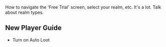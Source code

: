 How to navigate the 'Free Trial' screen, select your realm, etc. It's a lot. 
Talk about realm types. 


## New Player Guide
- Turn on Auto Loot